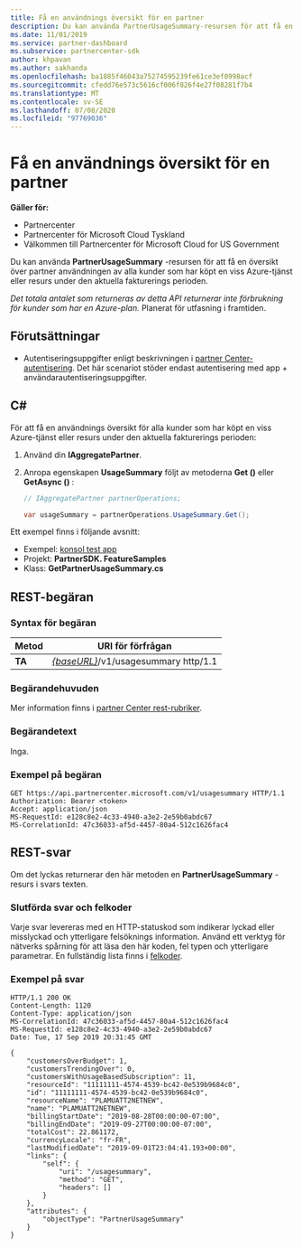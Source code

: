 ```yaml
---
title: Få en användnings översikt för en partner
description: Du kan använda PartnerUsageSummary-resursen för att få en översikt över partner användningen av alla kunder som har köpt en viss Azure-tjänst eller resurs under den aktuella fakturerings perioden.
ms.date: 11/01/2019
ms.service: partner-dashboard
ms.subservice: partnercenter-sdk
author: khpavan
ms.author: sakhanda
ms.openlocfilehash: ba1885f46043a75274595239fe61ce3ef0998acf
ms.sourcegitcommit: cfedd76e573c5616cf006f826f4e27f08281f7b4
ms.translationtype: MT
ms.contentlocale: sv-SE
ms.lasthandoff: 07/08/2020
ms.locfileid: "97769036"
---
```

# <a name="get-a-usage-summary-for-a-partner"></a>Få en användnings översikt för en partner

**Gäller för:**

- Partnercenter
- Partnercenter för Microsoft Cloud Tyskland
- Välkommen till Partnercenter för Microsoft Cloud for US Government

Du kan använda **PartnerUsageSummary** -resursen för att få en översikt över partner användningen av alla kunder som har köpt en viss Azure-tjänst eller resurs under den aktuella fakturerings perioden.

*Det totala antalet som returneras av detta API returnerar inte förbrukning för kunder som har en Azure-plan.* Planerat för utfasning i framtiden.

## <a name="prerequisites"></a>Förutsättningar

- Autentiseringsuppgifter enligt beskrivningen i [partner Center-autentisering](partner-center-authentication.md). Det här scenariot stöder endast autentisering med app + användarautentiseringsuppgifter.

## <a name="c"></a>C\#

För att få en användnings översikt för alla kunder som har köpt en viss Azure-tjänst eller resurs under den aktuella fakturerings perioden:

1. Använd din **IAggregatePartner**.

2. Anropa egenskapen **UsageSummary** följt av metoderna **Get ()** eller **GetAsync ()** :

    ``` csharp
    // IAggregatePartner partnerOperations;

    var usageSummary = partnerOperations.UsageSummary.Get();
    ```

Ett exempel finns i följande avsnitt:

- Exempel: [konsol test app](console-test-app.md)
- Projekt: **PartnerSDK. FeatureSamples**
- Klass: **GetPartnerUsageSummary.cs**

## <a name="rest-request"></a>REST-begäran

### <a name="request-syntax"></a>Syntax för begäran

| Metod  | URI för förfrågan                                                         |
|---------|---------------------------------------------------------------------|
| **TA** | [*{baseURL}*](partner-center-rest-urls.md)/v1/usagesummary http/1.1 |

### <a name="request-headers"></a>Begärandehuvuden

Mer information finns i [partner Center rest-rubriker](headers.md).

### <a name="request-body"></a>Begärandetext

Inga.

### <a name="request-example"></a>Exempel på begäran

```http
GET https://api.partnercenter.microsoft.com/v1/usagesummary HTTP/1.1
Authorization: Bearer <token>
Accept: application/json
MS-RequestId: e128c8e2-4c33-4940-a3e2-2e59b0abdc67
MS-CorrelationId: 47c36033-af5d-4457-80a4-512c1626fac4
```

## <a name="rest-response"></a>REST-svar

Om det lyckas returnerar den här metoden en **PartnerUsageSummary** -resurs i svars texten.

### <a name="response-success-and-error-codes"></a>Slutförda svar och felkoder

Varje svar levereras med en HTTP-statuskod som indikerar lyckad eller misslyckad och ytterligare felsöknings information. Använd ett verktyg för nätverks spårning för att läsa den här koden, fel typen och ytterligare parametrar. En fullständig lista finns i [felkoder](error-codes.md).

### <a name="response-example"></a>Exempel på svar

```http
HTTP/1.1 200 OK
Content-Length: 1120
Content-Type: application/json
MS-CorrelationId: 47c36033-af5d-4457-80a4-512c1626fac4
MS-RequestId: e128c8e2-4c33-4940-a3e2-2e59b0abdc67
Date: Tue, 17 Sep 2019 20:31:45 GMT

{
    "customersOverBudget": 1,
    "customersTrendingOver": 0,
    "customersWithUsageBasedSubscription": 11,
    "resourceId": "11111111-4574-4539-bc42-0e539b9684c0",
    "id": "11111111-4574-4539-bc42-0e539b9684c0",
    "resourceName": "PLAMUATT2NETNEW",
    "name": "PLAMUATT2NETNEW",
    "billingStartDate": "2019-08-28T00:00:00-07:00",
    "billingEndDate": "2019-09-27T00:00:00-07:00",
    "totalCost": 22.861172,
    "currencyLocale": "fr-FR",
    "lastModifiedDate": "2019-09-01T23:04:41.193+00:00",
    "links": {
        "self": {
            "uri": "/usagesummary",
            "method": "GET",
            "headers": []
        }
    },
    "attributes": {
        "objectType": "PartnerUsageSummary"
    }
}
```
